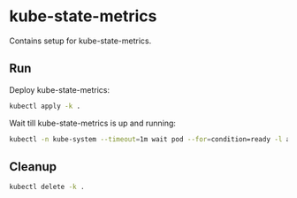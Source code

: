 # kube-state-metrics

Contains setup for kube-state-metrics.

## Run

Deploy kube-state-metrics:
```bash
kubectl apply -k .
```

Wait till kube-state-metrics is up and running:
```bash
kubectl -n kube-system --timeout=1m wait pod --for=condition=ready -l app=kube-state-metrics
```

## Cleanup

```bash
kubectl delete -k .
```
